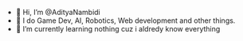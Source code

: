 - 👋 Hi, I’m @AdityaNambidi
- 👀 I do  Game Dev, AI, Robotics, Web development and other things.
- 🌱 I’m currently learning nothing cuz i aldredy know everything
